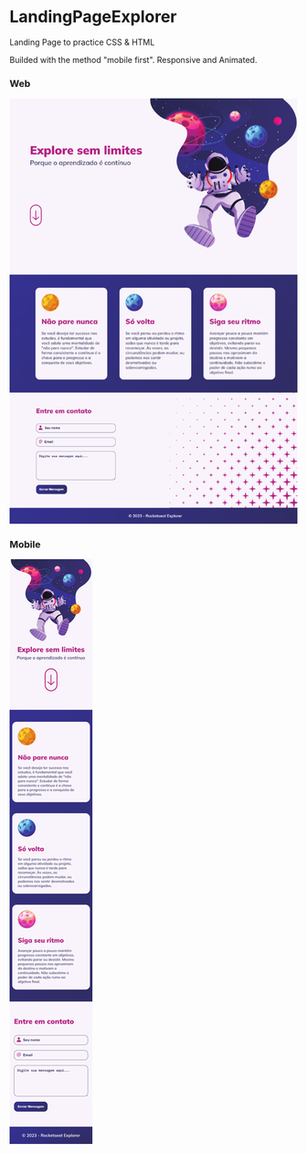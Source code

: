 # LandingPageExplorer
Landing Page to practice CSS &amp; HTML

Builded with the method "mobile first". Responsive and Animated.

### Web
![web](https://github.com/rafacelos/LandingPageExplorer/blob/main/previewWeb.png)
<br>

### Mobile
![mobile](https://github.com/rafacelos/LandingPageExplorer/blob/main/previewMobile.png)
<br>
